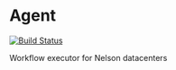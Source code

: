 # Agent

[![Build Status](https://travis-ci.org/getnelson/agent.svg?branch=master)](https://travis-ci.org/getnelson/agent)

Workflow executor for Nelson datacenters

